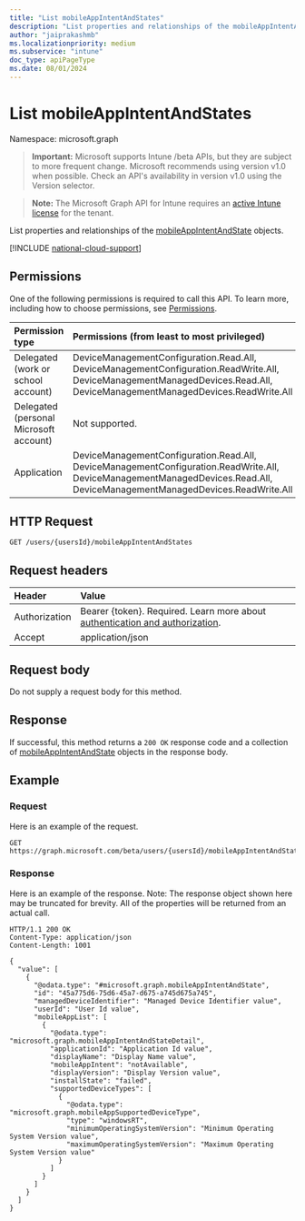 ```yaml
---
title: "List mobileAppIntentAndStates"
description: "List properties and relationships of the mobileAppIntentAndState objects."
author: "jaiprakashmb"
ms.localizationpriority: medium
ms.subservice: "intune"
doc_type: apiPageType
ms.date: 08/01/2024
---
```


# List mobileAppIntentAndStates

Namespace: microsoft.graph

> **Important:** Microsoft supports Intune /beta APIs, but they are subject to more frequent change. Microsoft recommends using version v1.0 when possible. Check an API's availability in version v1.0 using the Version selector.

> **Note:** The Microsoft Graph API for Intune requires an [active Intune license](https://go.microsoft.com/fwlink/?linkid=839381) for the tenant.

List properties and relationships of the [mobileAppIntentAndState](../resources/intune-troubleshooting-mobileappintentandstate.md) objects.

[!INCLUDE [national-cloud-support](../../includes/all-clouds.md)]

## Permissions
One of the following permissions is required to call this API. To learn more, including how to choose permissions, see [Permissions](/graph/permissions-reference).

|Permission type|Permissions (from least to most privileged)|
|:---|:---|
|Delegated (work or school account)|DeviceManagementConfiguration.Read.All, DeviceManagementConfiguration.ReadWrite.All, DeviceManagementManagedDevices.Read.All, DeviceManagementManagedDevices.ReadWrite.All|
|Delegated (personal Microsoft account)|Not supported.|
|Application|DeviceManagementConfiguration.Read.All, DeviceManagementConfiguration.ReadWrite.All, DeviceManagementManagedDevices.Read.All, DeviceManagementManagedDevices.ReadWrite.All|

## HTTP Request
<!-- {
  "blockType": "ignored"
}
-->
``` http
GET /users/{usersId}/mobileAppIntentAndStates
```

## Request headers
|Header|Value|
|:---|:---|
|Authorization|Bearer {token}. Required. Learn more about [authentication and authorization](/graph/auth/auth-concepts).|
|Accept|application/json|

## Request body
Do not supply a request body for this method.

## Response
If successful, this method returns a `200 OK` response code and a collection of [mobileAppIntentAndState](../resources/intune-troubleshooting-mobileappintentandstate.md) objects in the response body.

## Example

### Request
Here is an example of the request.
``` http
GET https://graph.microsoft.com/beta/users/{usersId}/mobileAppIntentAndStates
```

### Response
Here is an example of the response. Note: The response object shown here may be truncated for brevity. All of the properties will be returned from an actual call.
``` http
HTTP/1.1 200 OK
Content-Type: application/json
Content-Length: 1001

{
  "value": [
    {
      "@odata.type": "#microsoft.graph.mobileAppIntentAndState",
      "id": "45a775d6-75d6-45a7-d675-a745d675a745",
      "managedDeviceIdentifier": "Managed Device Identifier value",
      "userId": "User Id value",
      "mobileAppList": [
        {
          "@odata.type": "microsoft.graph.mobileAppIntentAndStateDetail",
          "applicationId": "Application Id value",
          "displayName": "Display Name value",
          "mobileAppIntent": "notAvailable",
          "displayVersion": "Display Version value",
          "installState": "failed",
          "supportedDeviceTypes": [
            {
              "@odata.type": "microsoft.graph.mobileAppSupportedDeviceType",
              "type": "windowsRT",
              "minimumOperatingSystemVersion": "Minimum Operating System Version value",
              "maximumOperatingSystemVersion": "Maximum Operating System Version value"
            }
          ]
        }
      ]
    }
  ]
}
```